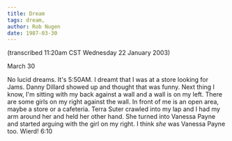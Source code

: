 ```yaml
---
title: Dream
tags: dream, 
author: Rob Nugen
date: 1987-03-30
---
```


<p class=note>(transcribed 11:20am CST Wednesday 22 January 2003)</p>

<p class=date>March 30</p>

<p>No lucid dreams.  It's 5:50AM.  I dreamt that I was at a store
looking for Jams. Danny Dillard showed up and thought that was funny.
Next thing I know, I'm sitting with my back against a wall and a wall
is on my left.  There are some girls on my right against the wall.  In
front of me is an open area, maybe a store or a cafeteria.  Terra
Suter crawled into my lap and I had my arm around her and held her
other hand.  She turned into Vanessa Payne and started arguing with
the girl on my right.  I think <em>she</em> was Vanessa Payne too.
Wierd!  6:10</p>

